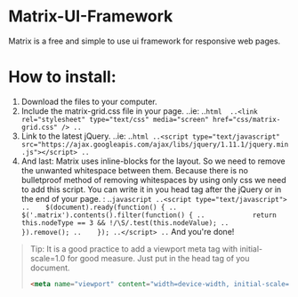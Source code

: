 Matrix-UI-Framework
===================

Matrix is a free and simple to use ui framework for responsive web pages.

How to install:
===============
1. Download the files to your computer.
2. Include the matrix-grid.css file in your page. 
..ie: 
..```html 
..<link rel="stylesheet" type="text/css" media="screen" href="css/matrix-grid.css" />
..```
3. Link to the latest jQuery. 
..ie: 
..```html
..<script type="text/javascript" src="https://ajax.googleapis.com/ajax/libs/jquery/1.11.1/jquery.min.js"></script>
..```
4. And last:  Matrix uses inline-blocks for the layout. So we need to remove the unwanted whitespace between them. Because there is no bulletproof method of removing whitespaces by using only css we need to add this script. You can write it in you head tag after the jQuery or in the end of your page. :
..```javascript
..<script type="text/javascript">
..    $(document).ready(function() {
..        $('.matrix').contents().filter(function() {
..            return this.nodeType == 3 && !/\S/.test(this.nodeValue);
..        }).remove();
..    });
..</script>
..```
And you're done!
> Tip: It is a good practice to add a viewport meta tag with initial-scale=1.0 for good measure. Just put in the head tag of you document.
> ```html
> <meta name="viewport" content="width=device-width, initial-scale=1.0">
>```
